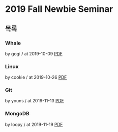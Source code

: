 # 2019 Fall Newbie Seminar

## 목록

### Whale

by gogi / at 2019-10-09
[PDF](https://s3.ap-northeast-2.amazonaws.com/sparcs.home/gogi_1592202791545.pdf)

### Linux

by cookie / at 2019-10-26
[PDF](https://s3.ap-northeast-2.amazonaws.com/sparcs.home/cookie_1592202731468.pdf)

### Git

by youns / at 2019-11-13
[PDF](https://s3.ap-northeast-2.amazonaws.com/sparcs.home/youns_1592202807810.pdf)

### MongoDB

by loopy / at 2019-11-19
[PDF](https://s3.ap-northeast-2.amazonaws.com/sparcs.home/loopy_1592202825582.pdf)
